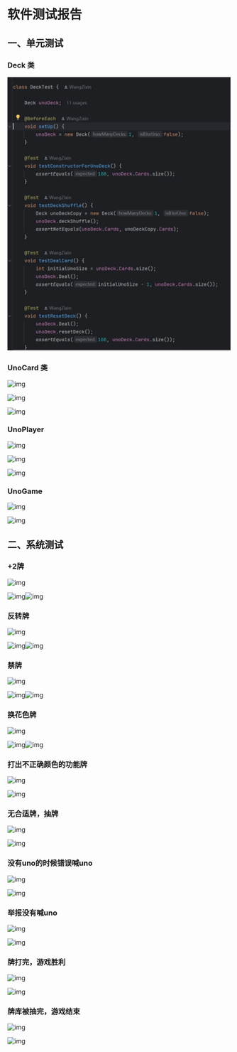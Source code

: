 # 软件测试报告

## 一、单元测试

### Deck 类

![img](https://github.com/epicmouse667/test_report_image/blob/master/wps1.jpg)

 

### UnoCard 类

![img](file:///C:\Users\lenovo\AppData\Local\Temp\ksohtml10224\wps4.jpg) 

![img](file:///C:\Users\lenovo\AppData\Local\Temp\ksohtml10224\wps5.jpg) 

![img](file:///C:\Users\lenovo\AppData\Local\Temp\ksohtml10224\wps6.jpg) 

### UnoPlayer

![img](file:///C:\Users\lenovo\AppData\Local\Temp\ksohtml10224\wps7.jpg) 

![img](file:///C:\Users\lenovo\AppData\Local\Temp\ksohtml10224\wps8.jpg) 

![img](file:///C:\Users\lenovo\AppData\Local\Temp\ksohtml10224\wps9.jpg) 

### UnoGame

![img](file:///C:\Users\lenovo\AppData\Local\Temp\ksohtml10224\wps10.jpg) 

![img](file:///C:\Users\lenovo\AppData\Local\Temp\ksohtml10224\wps11.jpg) 

## 二、系统测试

 ### +2牌 

![img](file:///C:\Users\lenovo\AppData\Local\Temp\ksohtml10224\wps12.jpg) 

![img](file:///C:\Users\lenovo\AppData\Local\Temp\ksohtml10224\wps13.jpg)![img](file:///C:\Users\lenovo\AppData\Local\Temp\ksohtml10224\wps14.jpg) 

 

### 反转牌

![img](file:///C:\Users\lenovo\AppData\Local\Temp\ksohtml10224\wps15.jpg) 

![img](file:///C:\Users\lenovo\AppData\Local\Temp\ksohtml10224\wps16.jpg)![img](file:///C:\Users\lenovo\AppData\Local\Temp\ksohtml10224\wps17.jpg) 

 



 

### 禁牌

![img](file:///C:\Users\lenovo\AppData\Local\Temp\ksohtml10224\wps18.jpg) 

![img](file:///C:\Users\lenovo\AppData\Local\Temp\ksohtml10224\wps19.jpg)![img](file:///C:\Users\lenovo\AppData\Local\Temp\ksohtml10224\wps20.jpg) 

 

 

 

 

 

 

### 换花色牌

![img](file:///C:\Users\lenovo\AppData\Local\Temp\ksohtml10224\wps21.jpg) 

![img](file:///C:\Users\lenovo\AppData\Local\Temp\ksohtml10224\wps22.jpg)![img](file:///C:\Users\lenovo\AppData\Local\Temp\ksohtml10224\wps23.jpg) 

 

 

 

### 打出不正确颜色的功能牌

![img](file:///C:\Users\lenovo\AppData\Local\Temp\ksohtml10224\wps24.jpg) 

![img](file:///C:\Users\lenovo\AppData\Local\Temp\ksohtml10224\wps25.jpg) 

 

### 无合适牌，抽牌

![img](file:///C:\Users\lenovo\AppData\Local\Temp\ksohtml10224\wps26.jpg) 

![img](file:///C:\Users\lenovo\AppData\Local\Temp\ksohtml10224\wps27.jpg) 

### 没有uno的时候错误喊uno

![img](file:///C:\Users\lenovo\AppData\Local\Temp\ksohtml10224\wps28.jpg) 

![img](file:///C:\Users\lenovo\AppData\Local\Temp\ksohtml10224\wps29.jpg) 

 

### 举报没有喊uno

![img](file:///C:\Users\lenovo\AppData\Local\Temp\ksohtml10224\wps30.jpg) 

![img](file:///C:\Users\lenovo\AppData\Local\Temp\ksohtml10224\wps31.jpg) 

### 牌打完，游戏胜利

![img](file:///C:\Users\lenovo\AppData\Local\Temp\ksohtml10224\wps32.jpg) 

 

![img](file:///C:\Users\lenovo\AppData\Local\Temp\ksohtml10224\wps33.jpg) 

 



### 牌库被抽完，游戏结束

![img](file:///C:\Users\lenovo\AppData\Local\Temp\ksohtml10224\wps34.jpg) 

![img](file:///C:\Users\lenovo\AppData\Local\Temp\ksohtml10224\wps35.jpg) 
